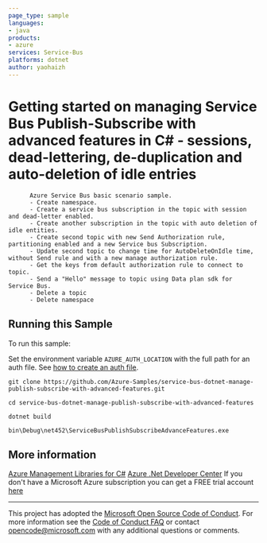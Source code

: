 ```yaml
---
page_type: sample
languages:
- java
products:
- azure
services: Service-Bus
platforms: dotnet
author: yaohaizh
---
```


# Getting started on managing Service Bus Publish-Subscribe with advanced features in C# - sessions, dead-lettering, de-duplication and auto-deletion of idle entries #

          Azure Service Bus basic scenario sample.
          - Create namespace.
          - Create a service bus subscription in the topic with session and dead-letter enabled.
          - Create another subscription in the topic with auto deletion of idle entities.
          - Create second topic with new Send Authorization rule, partitioning enabled and a new Service bus Subscription.
          - Update second topic to change time for AutoDeleteOnIdle time, without Send rule and with a new manage authorization rule.
          - Get the keys from default authorization rule to connect to topic.
          - Send a "Hello" message to topic using Data plan sdk for Service Bus.
          - Delete a topic
          - Delete namespace


## Running this Sample ##

To run this sample:

Set the environment variable `AZURE_AUTH_LOCATION` with the full path for an auth file. See [how to create an auth file](https://github.com/Azure/azure-libraries-for-net/blob/master/AUTH.md).

    git clone https://github.com/Azure-Samples/service-bus-dotnet-manage-publish-subscribe-with-advanced-features.git

    cd service-bus-dotnet-manage-publish-subscribe-with-advanced-features

    dotnet build

    bin\Debug\net452\ServiceBusPublishSubscribeAdvanceFeatures.exe

## More information ##

[Azure Management Libraries for C#](https://github.com/Azure/azure-sdk-for-net/tree/Fluent)
[Azure .Net Developer Center](https://azure.microsoft.com/en-us/develop/net/)
If you don't have a Microsoft Azure subscription you can get a FREE trial account [here](http://go.microsoft.com/fwlink/?LinkId=330212)

---

This project has adopted the [Microsoft Open Source Code of Conduct](https://opensource.microsoft.com/codeofconduct/). For more information see the [Code of Conduct FAQ](https://opensource.microsoft.com/codeofconduct/faq/) or contact [opencode@microsoft.com](mailto:opencode@microsoft.com) with any additional questions or comments.